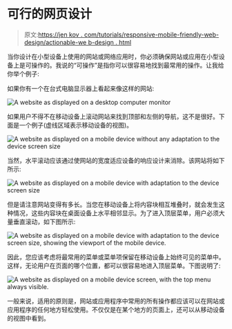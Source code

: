 # 可行的网页设计

> 原文:[https://jen kov . com/tutorials/responsive-mobile-friendly-web-design/actionable-we b-design . html](https://jenkov.com/tutorials/responsive-mobile-friendly-web-design/actionable-web-design.html)

当你设计在小型设备上使用的网站或网络应用时，你必须确保网站或应用在小型设备上是可操作的。我说的“可操作”是指你可以很容易地找到最常用的操作。让我给你举个例子:

如果你有一个在台式电脑显示器上看起来像这样的网站:

![A website as displayed on a desktop computer monitor](../Images/25b55bc71c1e3213926ecd6173bbac80.png)

如果用户不得不在移动设备上滚动网站来找到顶部和左侧的导航，这不是很好。下面是一个例子(虚线区域表示移动设备的视图)。

![A website as displayed on a mobile device without any adaptation to the device screen size](../Images/f4609dde468d6dff65f03467ecf3809a.png)

当然，水平滚动应该通过使网站的宽度适应设备的响应设计来消除。该网站将如下所示:

![A website as displayed on a mobile device with adaptation to the device screen size](../Images/281db099c3cbcb44fd78bee23beb163b.png)

但是请注意网站变得有多长。当您在移动设备上将内容块相互堆叠时，就会发生这种情况，这些内容块在桌面设备上水平相邻显示。为了进入顶层菜单，用户必须大量垂直滚动，如下图所示:

![A website as displayed on a mobile device with adaptation to the device screen size, showing the viewport of the mobile device.](../Images/c4f799be82f9b2ca204716df082cf541.png)

因此，您应该考虑将最常用的菜单或菜单项保留在移动设备上始终可见的菜单中。这样，无论用户在页面的哪个位置，都可以很容易地进入顶层菜单。下图说明了:

![A website as displayed on a mobile device screen, with the top menu always visible.](../Images/5b77bf834053a8547ce9defa05655b0f.png)

一般来说，适用的原则是，网站或应用程序中常用的所有操作都应该可以在网站或应用程序的任何地方轻松使用。不仅仅是在某个地方的页面上，还可以从移动设备的视图中看到。